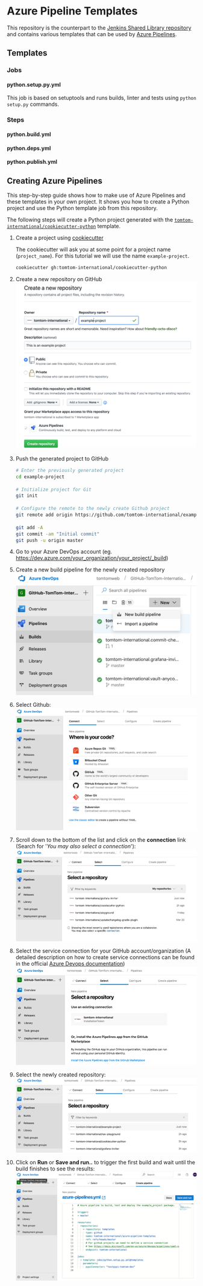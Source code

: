 # Azure Pipeline Templates

This repository is the counterpart to the [Jenkins Shared Library repository](https://github.com/tomtom-international/jsl/) and contains various templates that can be used by [Azure Pipelines](https://azure.microsoft.com/en-gb/services/devops/pipelines/).

## Templates

### Jobs

#### python.setup.py.yml

This job is based on setuptools and runs builds, linter and tests using `python setup.py` commands.

### Steps

#### python.build.yml

#### python.deps.yml

#### python.publish.yml

## Creating Azure Pipelines

This step-by-step guide shows how to make use of Azure Pipelines and these templates in your own project. It shows you how to create a Python project and use the Python template job from this repository.

The following steps will create a Python project generated with the [`tomtom-international/cookiecutter-python`](https://github.com/tomtom-international/cookiecutter-python) template.

1. Create a project using [cookiecutter](https://github.com/audreyr/cookiecutter)

    The cookiecutter will ask you at some point for a project name (`project_name`). For this tutorial we will use the name `example-project`.

    ```bash
    cookiecutter gh:tomtom-international/cookiecutter-python
    ```

1. Create a new repository on GitHub
![Create repo](assets/create-gh-repo.png)

1. Push the generated project to GitHub

    ```bash
    # Enter the previously generated project
    cd example-project

    # Initialize project for Git
    git init

    # Configure the remote to the newly create Github project
    git remote add origin https://github.com/tomtom-international/example-project.git

    git add -A
    git commit -am "Initial commit"
    git push -u origin master
    ```

1. Go to your Azure DevOps account (eg. https://dev.azure.com/your_organization/your_project/_build)

1. Create a new build pipeline for the newly created repository
![Create pipeline](assets/create-pipeline-1.png)

1. Select Github:
![Create pipeline](assets/create-pipeline-2.png)

1. Scroll down to the bottom of the list and click on the **connection** link (Search for '*You may also select a connection*'):
![Create pipeline](assets/create-pipeline-3.png)

1. Select the service connection for your GitHub account/organization (A detailed description on how to create service connections can be found in the official [Azure Devops documentation](https://docs.microsoft.com/en-us/azure/devops/pipelines/repos/github?view=azure-devops))
![Create pipeline](assets/create-pipeline-4.png)

1. Select the newly created repository:
![Create pipeline](assets/create-pipeline-5.png)

1. Click on **Run** or **Save and run..** to trigger the first build and wait until the build finishes to see the results:
![Create pipeline](assets/create-pipeline-6.png)
